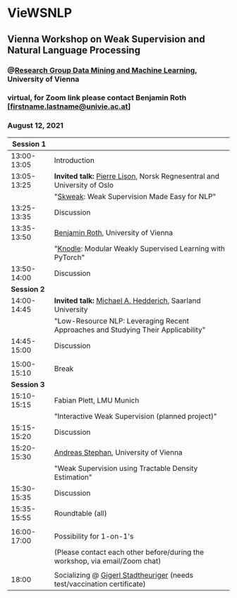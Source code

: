 # VieWSNLP
## Vienna Workshop on Weak Supervision and Natural Language Processing
### @[Research Group Data Mining and Machine Learning](https://dm.cs.univie.ac.at/), University of Vienna
### virtual, for Zoom link please contact Benjamin Roth \[firstname.lastname@univie.ac.at\]
### August 12, 2021

|**Session 1**||
|---|---|
|13:00-13:05 | Introduction |
|13:05-13:25 | **Invited talk:** [Pierre Lison](https://home.nr.no/~plison/), Norsk Regnesentral and University of Oslo |
||"[Skweak](https://github.com/NorskRegnesentral/skweak): Weak Supervision Made Easy for NLP"  |
|13:25-13:35 | Discussion  |
|13:35-13:50 | [Benjamin Roth](http://www.benjaminroth.net/), University of Vienna |
||"[Knodle](https://github.com/knodle/knodle): Modular Weakly Supervised Learning with PyTorch"  |
|13:50-14:00 | Discussion  |
| **Session 2** ||
|14:00-14:45 | **Invited talk:** [Michael A. Hedderich](https://www.michael-hedderich.de/), Saarland University |
|| "Low-Resource NLP: Leveraging Recent Approaches and Studying Their Applicability" |
|14:45-15:00 | Discussion |
|||
|15:00-15:10 | Break |
|**Session 3**||
|15:10-15:15| Fabian Plett, LMU Munich|
||"Interactive Weak Supervision (planned project)"|
|15:15-15:20| Discussion|
|15:20-15:30| [Andreas Stephan](https://dm.cs.univie.ac.at/team/person/114424/), University of Vienna|
|| "Weak Supervision using Tractable Density Estimation"|
|15:30-15:35| Discussion|
|15:35-15:55| Roundtable (all)|
|||
|16:00-17:00|Possibility for 1-on-1's|
|| (Please contact each other before/during the workshop, via email/Zoom chat)|
|||
| 18:00 | Socializing @ [Gigerl Stadtheuriger](https://www.gigerl.at/) (needs test/vaccination certificate)|
